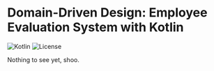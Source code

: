 # Domain-Driven Design: Employee Evaluation System with Kotlin

![Kotlin](https://img.shields.io/badge/Kotlin-7F52FF?style=flat&logo=kotlin&logoColor=white)
![License](https://img.shields.io/badge/License-MIT-green)

Nothing to see yet, shoo. 

